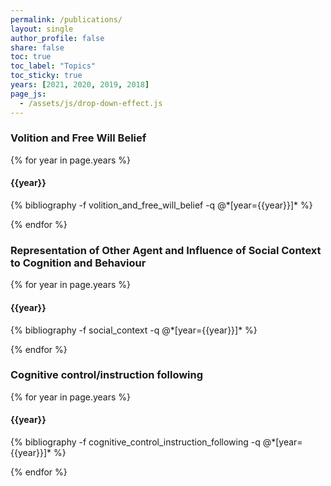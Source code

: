 ```yaml
---
permalink: /publications/
layout: single
author_profile: false
share: false
toc: true
toc_label: "Topics"
toc_sticky: true
years: [2021, 2020, 2019, 2018]
page_js:
  - /assets/js/drop-down-effect.js
---
```


<h3  id="volition_and_free_will_belief">Volition and Free Will Belief</h3>

{% for year in page.years %}

<h4 id="{{year}}_volition_and_free_will_belief">{{year}}</h4>
{% bibliography -f volition_and_free_will_belief -q @*[year={{year}}]* %}

{% endfor %}


<h3  id="social_context">Representation of Other Agent and Influence of Social Context to Cognition and Behaviour</h3>

{% for year in page.years %}

<h4 id="{{year}}_social_context">{{year}}</h4>
{% bibliography -f social_context -q @*[year={{year}}]* %}

{% endfor %}

<h3  id="cognitive_control_instruction_following">Cognitive control/instruction following</h3>

{% for year in page.years %}

<h4 id="{{year}}_cognitive_control_instruction_following">{{year}}</h4>
{% bibliography -f cognitive_control_instruction_following -q @*[year={{year}}]* %}

{% endfor %}